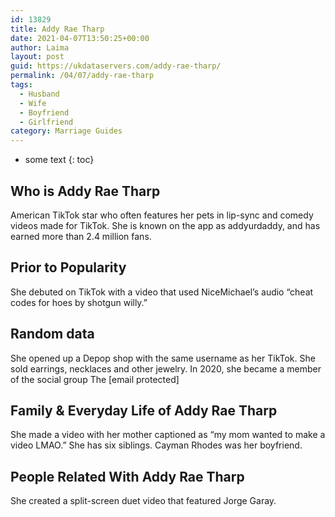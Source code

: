 ```yaml
---
id: 13829
title: Addy Rae Tharp
date: 2021-04-07T13:50:25+00:00
author: Laima
layout: post
guid: https://ukdataservers.com/addy-rae-tharp/
permalink: /04/07/addy-rae-tharp
tags:
  - Husband
  - Wife
  - Boyfriend
  - Girlfriend
category: Marriage Guides
---
```


* some text
{: toc}


## Who is Addy Rae Tharp
                  
                  
                  
American TikTok star who often features her pets in lip-sync and comedy videos made for TikTok. She is known on the app as addyurdaddy, and has earned more than 2.4 million fans. 
                  
              
            
              
            
                
                
                
## Prior to Popularity
                  
                  
                  
She debuted on TikTok with a video that used NiceMichael&#8217;s audio &#8220;cheat codes for hoes by shotgun willy.&#8221; 
                  
              
            
              
            
                
                
                
## Random data
                  
                  
                  
She opened up a Depop shop with the same username as her TikTok. She sold earrings, necklaces and other jewelry. In 2020, she became a member of the social group The [email protected] 
                  
              
            
              
            
                
                
                
## Family & Everyday Life of Addy Rae Tharp
                  
                  
                  
She made a video with her mother captioned as &#8220;my mom wanted to make a video LMAO.&#8221; She has six siblings. Cayman Rhodes was her boyfriend.
                  
              
            
              
            
                
                
                
## People Related With Addy Rae Tharp
                  
                  
                  
She created a split-screen duet video that featured Jorge Garay.
                  
              
            
              
            
                
              
            
              
              
            
            
              
            
          
          
          